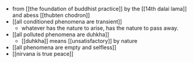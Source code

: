 - from [[the foundation of buddhist practice]] by the [[14th dalai lama]] and abess [[thubten chodron]]
- [[all conditioned phenomena are transient]]
  - whatever has the nature to arise, has the nature to pass away.
- [[all polluted phenomena are duhkha]]
  - [[duhkha]] means [[unsatisfactory]] by nature
- [[all phenomena are empty and selfless]]
- [[nirvana is true peace]]
